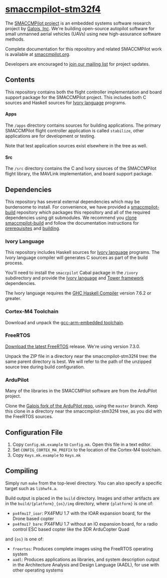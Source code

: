 [smaccmpilot-stm32f4](http://github.com/galoisinc/smaccmpilot-stm32f4)
==============================

The [SMACCMPilot project][smaccmpilot.org] is an embedded systems software
research project by [Galois, Inc][galois]. We're building open-source autopilot
software for small unmanned aerial vehicles (UAVs) using new high-assurance
software methods.

Complete documentation for this repository and related SMACCMPilot work is
available at [smaccmpilot.org][].


Developers are encouraged to [join our mailing list][list] for project
updates.

[galois]: http://corp.galois.com
[smaccmpilot.org]: http://smaccmpilot.org
[list]: http://community.galois.com/mailman/listinfo/smaccmpilot

## Contents

This repository contains both the flight controller implementation and board
support package for the SMACCMPilot project. This includes both C sources and
Haskell sources for [Ivory language][ivory] programs.

[ivory]: http://smaccmpilot.org/software/ivory-overview.html

#### Apps

The `/apps` directory contains sources for building applications. The
primary SMACCMPilot flight controller application is called `stabilize`,
other applications are for development or testing.

Note that test application sources exist elsewhere in the tree as well.

#### Src

The `/src` directory contains the C and Ivory sources of the SMACCMPilot
flight library, the MAVLink implementation, and board support package.

## Dependencies

This repository has several external dependencies which may be burdensome to
install. For convenience, we have provided a [smaccmpilot-build][] repository
which packages this repository and all of the required dependencies using git
submodules. We recommend you [clone smaccmpilot-build][smaccmpilot-build] and
follow the documentation instructions for [prerequisites][] and [building][].

[smaccmpilot-build]: http://github.com/galoisinc/smaccmpilot-build
[prerequisites]: http://smaccmpilot.org/software/prerequisites.html
[building]: http://smaccmpilot.org/software/build.html

### Ivory Language

This repository includes Haskell sources for [Ivory language][ivory] programs.
The Ivory language compiler will generates C sources as part of the build
process.

You'll need to install the `smaccpilot` Cabal package in the `/ivory` subdirectory
and provide the [Ivory language][ivory-lang] and [Tower framework][tower]
dependencies.

[ivory-lang]: http://github.com/galoisinc/ivory
[tower]: http://github.com/galoisinc/tower

The Ivory language requires the [GHC Haskell Compiler][ghc] version 7.6.2 or
greater.

[ghc]: http://www.haskell.org/ghc

### Cortex-M4 Toolchain

Download and unpack the [gcc-arm-embedded toolchain][1].

[1]:https://launchpad.net/gcc-arm-embedded

### FreeRTOS

[Download the latest FreeRTOS][2] release. We're using version 7.3.0.

Unpack the ZIP file in a directory near the smaccmpilot-stm32f4 tree: the same
parent directory is best. We will refer to the path of the unzipped source
tree during build configuration.

[2]: http://sourceforge.net/projects/freertos/files/

### ArduPilot

Many of the libraries in the SMACCMPilot software are from the ArduPilot
project.

Clone the [Galois fork of the ArduPilot repo][22], using the `master` branch.
Keep this clone in a directory near the smaccmpilot-stm32f4 tree, as you did
with the FreeRTOS sources.

[22]:https://github.com/GaloisInc/ardupilot.git

## Configuration File

  1. Copy `Config.mk.example` to `Config.mk`.  Open this file in a text editor.
  2. Set `CONFIG_CORTEX_M4_PREFIX` to the location of the Cortex-M4 toolchain.
  3. Copy `Keys.mk.example` to `Keys.mk`

## Compiling

Simply run `make` from the top-level directory.  You can also specify
a specific target such as `libhwf4.a`.

Build output is placed in the `build` directory. Images and other artifacts are
in the `build/{platform}_{os}/img` directory, where `{platform}` is one of:

* `px4fmu17_ioar`: PX4FMU 1.7 with the IOAR expansion board,
        for the  Drone based copter
* `px4fmu17_bare`: PX4FMU 1.7 without an IO expansion board,
          for a radio control ESC based copter like the 3DR ArduCopter Quad

and `{os}` is one of:

* `freertos`: Produces complete images using the FreeRTOS operating system
* `aadl`: Produces applications as libraries, and system description output in
      the Architecture Analysis and Design Language (AADL), for use with other
      operating systems

